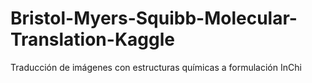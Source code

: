 # Bristol-Myers-Squibb-Molecular-Translation-Kaggle
Traducción de imágenes con estructuras químicas a formulación InChi

